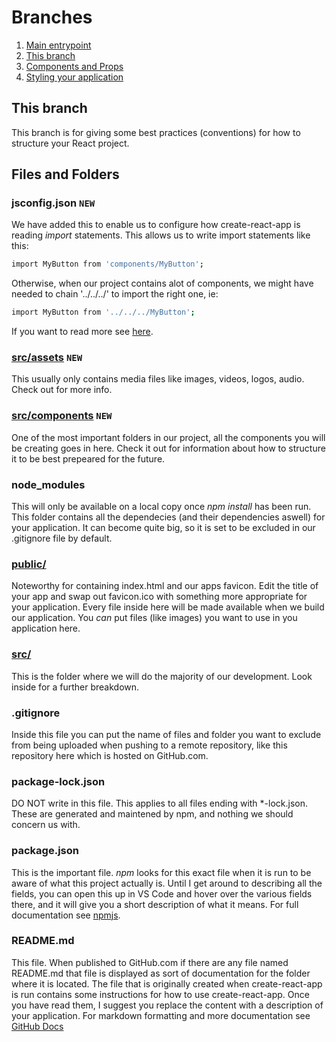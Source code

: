 # Branches
1. [Main entrypoint](https://github.com/LarsGKodehode/react-course-4-weeks/tree/main)
2. [This branch](https://github.com/LarsGKodehode/react-course-4-weeks/tree/project-structure-convention)
3. [Components and Props](https://github.com/LarsGKodehode/react-course-4-weeks/tree/component-properties)
4. [Styling your application](https://github.com/LarsGKodehode/react-course-4-weeks/tree/component-styling)

## This branch
This branch is for giving some best practices (conventions) for how to structure your React project.

## Files and Folders
### jsconfig.json ```NEW```
We have added this to enable us to configure how create-react-app is reading *import* statements.
This allows us to write import statements like this:
```sh
import MyButton from 'components/MyButton';
```
Otherwise, when our project contains alot of components, we might have needed to chain '../../../' to import the right one, ie:
```sh
import MyButton from '../../../MyButton';
```
If you want to read more see [here](https://create-react-app.dev/docs/importing-a-component/#absolute-imports).

### [src/assets](/src/assets/) ```NEW```
This usually only contains media files like images, videos, logos, audio. Check out for more info.

### [src/components](/src/components/) ```NEW```
One of the most important folders in our project, all the components you will be creating goes in here. Check it out for information about how to structure it to be best prepeared for the future.

### node_modules
This will only be available on a local copy once *npm install* has been run.
This folder contains all the dependecies (and their dependencies aswell) for your application.
It can become quite big, so it is set to be excluded in our .gitignore file by default.

### [public/](public/)
Noteworthy for containing index.html and our apps favicon. Edit the title of your app and swap out favicon.ico with something more appropriate for your application.
Every file inside here will be made available when we build our application. You *can* put files (like images) you want to use in you application here.

### [src/](src/)
This is the folder where we will do the majority of our development. Look inside for a further breakdown.

### .gitignore
Inside this file you can put the name of files and folder you want to exclude from being uploaded when pushing to a remote repository, like this repository here which is hosted on GitHub.com.

### package-lock.json
DO NOT write in this file. This applies to all files ending with *-lock.json. These are generated and maintened by npm, and nothing we should concern us with.

### package.json
This is the important file. *npm* looks for this exact file when it is run to be aware of what this project actually is.
Until I get around to describing all the fields, you can open this up in VS Code and hover over the various fields there, and it will give you a short description of what it means. For full documentation see [npmjs](https://docs.npmjs.com/cli/v8/configuring-npm/package-json).

### README.md
This file. When published to GitHub.com if there are any file named README.md that file is displayed as sort of documentation for the folder where it is located. The file that is originally created when create-react-app is run contains some instructions for how to use create-react-app. Once you have read them, I suggest you replace the content with a description of your application.
For markdown formatting and more documentation see [GitHub Docs](https://docs.github.com/en/repositories/managing-your-repositorys-settings-and-features/customizing-your-repository/about-readmes)